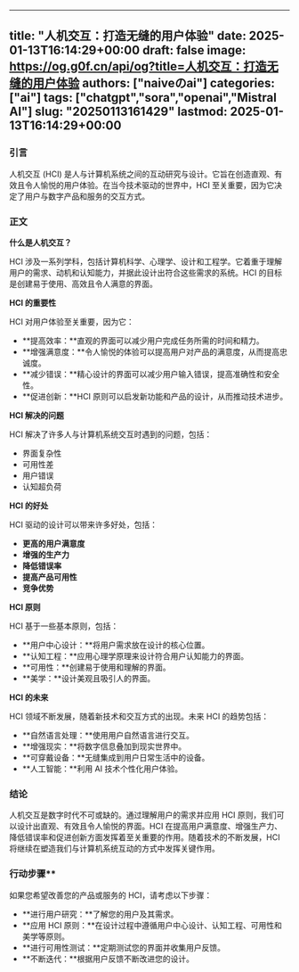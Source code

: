 
---
title: "人机交互：打造无缝的用户体验"
date: 2025-01-13T16:14:29+00:00
draft: false
image: https://og.g0f.cn/api/og?title=人机交互：打造无缝的用户体验
authors: ["naiveのai"]
categories: ["ai"]
tags: ["chatgpt","sora","openai","Mistral AI"]
slug: "20250113161429"
lastmod: 2025-01-13T16:14:29+00:00
---
### 引言

人机交互 (HCI) 是人与计算机系统之间的互动研究与设计。它旨在创造直观、有效且令人愉悦的用户体验。在当今技术驱动的世界中，HCI 至关重要，因为它决定了用户与数字产品和服务的交互方式。

### 正文

**什么是人机交互？**

HCI 涉及一系列学科，包括计算机科学、心理学、设计和工程学。它着重于理解用户的需求、动机和认知能力，并据此设计出符合这些需求的系统。HCI 的目标是创建易于使用、高效且令人满意的界面。

**HCI 的重要性**

HCI 对用户体验至关重要，因为它：

- **提高效率：**直观的界面可以减少用户完成任务所需的时间和精力。
- **增强满意度：**令人愉悦的体验可以提高用户对产品的满意度，从而提高忠诚度。
- **减少错误：**精心设计的界面可以减少用户输入错误，提高准确性和安全性。
- **促进创新：**HCI 原则可以启发新功能和产品的设计，从而推动技术进步。

**HCI 解决的问题**

HCI 解决了许多人与计算机系统交互时遇到的问题，包括：

- 界面复杂性
- 可用性差
- 用户错误
- 认知超负荷

**HCI 的好处**

HCI 驱动的设计可以带来许多好处，包括：

- **更高的用户满意度**
- **增强的生产力**
- **降低错误率**
- **提高产品可用性**
- **竞争优势**

**HCI 原则**

HCI 基于一些基本原则，包括：

- **用户中心设计：**将用户需求放在设计的核心位置。
- **认知工程：**应用心理学原理来设计符合用户认知能力的界面。
- **可用性：**创建易于使用和理解的界面。
- **美学：**设计美观且吸引人的界面。

**HCI 的未来**

HCI 领域不断发展，随着新技术和交互方式的出现。未来 HCI 的趋势包括：

- **自然语言处理：**使用用户自然语言进行交互。
- **增强现实：**将数字信息叠加到现实世界中。
- **可穿戴设备：**无缝集成到用户日常生活中的设备。
- **人工智能：**利用 AI 技术个性化用户体验。

### 结论

人机交互是数字时代不可或缺的。通过理解用户的需求并应用 HCI 原则，我们可以设计出直观、有效且令人愉悦的界面。HCI 在提高用户满意度、增强生产力、降低错误率和促进创新方面发挥着至关重要的作用。随着技术的不断发展，HCI 将继续在塑造我们与计算机系统互动的方式中发挥关键作用。

### 行动步骤**

如果您希望改善您的产品或服务的 HCI，请考虑以下步骤：

- **进行用户研究：**了解您的用户及其需求。
- **应用 HCI 原则：**在设计过程中遵循用户中心设计、认知工程、可用性和美学等原则。
- **进行可用性测试：**定期测试您的界面并收集用户反馈。
- **不断迭代：**根据用户反馈不断改进您的设计。